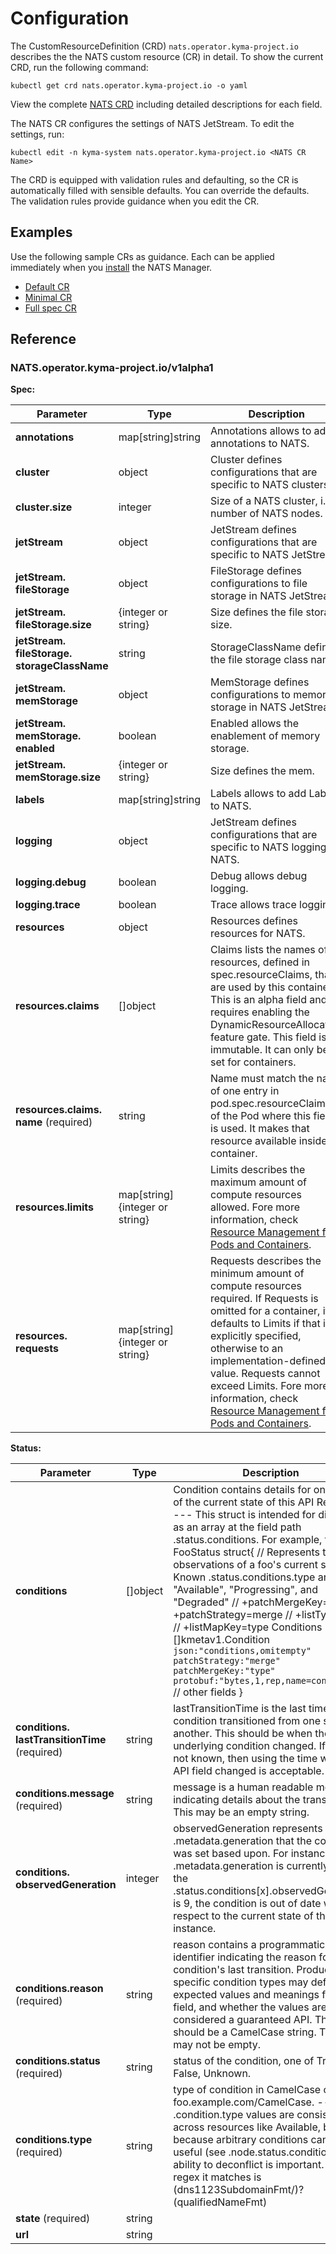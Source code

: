 # Configuration

The CustomResourceDefinition (CRD) `nats.operator.kyma-project.io` describes the the NATS custom resource (CR) in detail.
To show the current CRD, run the following command:

   ```shell
   kubectl get crd nats.operator.kyma-project.io -o yaml
   ```

View the complete [NATS CRD](https://github.com/kyma-project/nats-manager/blob/main/config/crd/bases/operator.kyma-project.io_nats.yaml#L1) including detailed descriptions for each field.

The NATS CR configures the settings of NATS JetStream. To edit the settings, run:

   ```shell
   kubectl edit -n kyma-system nats.operator.kyma-project.io <NATS CR Name>
   ```

The CRD is equipped with validation rules and defaulting, so the CR is automatically filled with sensible defaults. You can override the defaults. The validation rules provide guidance when you edit the CR.

## Examples

Use the following sample CRs as guidance. Each can be applied immediately when you [install](../contributor/installation.md) the NATS Manager.

- [Default CR](https://github.com/kyma-project/nats-manager/blob/main/config/samples/default.yaml#L1)
- [Minimal CR](https://github.com/kyma-project/nats-manager/blob/main/config/samples/minimal.yaml#L1)
- [Full spec CR](https://github.com/kyma-project/nats-manager/blob/main/config/samples/nats-full-spec.yaml#L1)

## Reference

<!-- The table below was generated automatically -->
<!-- Some special tags (html comments) are at the end of lines due to markdown requirements. -->
<!-- The content between "TABLE-START" and "TABLE-END" will be replaced -->

<!-- TABLE-START -->
### NATS.operator.kyma-project.io/v1alpha1

**Spec:**

| Parameter                                                  | Type                               | Description                                                                                                                                                                                                                                                                                                                                |
|------------------------------------------------------------|------------------------------------|--------------------------------------------------------------------------------------------------------------------------------------------------------------------------------------------------------------------------------------------------------------------------------------------------------------------------------------------|
| **annotations**                                            | map\[string\]string                | Annotations allows to add annotations to NATS.                                                                                                                                                                                                                                                                                             |
| **cluster**                                                | object                             | Cluster defines configurations that are specific to NATS clusters.                                                                                                                                                                                                                                                                         |
| **cluster.&#x200b;size**                                   | integer                            | Size of a NATS cluster, i.e. number of NATS nodes.                                                                                                                                                                                                                                                                                         |
| **jetStream**                                              | object                             | JetStream defines configurations that are specific to NATS JetStream.                                                                                                                                                                                                                                                                      |
| **jetStream.&#x200b;fileStorage**                          | object                             | FileStorage defines configurations to file storage in NATS JetStream.                                                                                                                                                                                                                                                                      |
| **jetStream.&#x200b;fileStorage.&#x200b;size**             | \{integer or string\}              | Size defines the file storage size.                                                                                                                                                                                                                                                                                                        |
| **jetStream.&#x200b;fileStorage.&#x200b;storageClassName** | string                             | StorageClassName defines the file storage class name.                                                                                                                                                                                                                                                                                      |
| **jetStream.&#x200b;memStorage**                           | object                             | MemStorage defines configurations to memory storage in NATS JetStream.                                                                                                                                                                                                                                                                     |
| **jetStream.&#x200b;memStorage.&#x200b;enabled**           | boolean                            | Enabled allows the enablement of memory storage.                                                                                                                                                                                                                                                                                           |
| **jetStream.&#x200b;memStorage.&#x200b;size**              | \{integer or string\}              | Size defines the mem.                                                                                                                                                                                                                                                                                                                      |
| **labels**                                                 | map\[string\]string                | Labels allows to add Labels to NATS.                                                                                                                                                                                                                                                                                                       |
| **logging**                                                | object                             | JetStream defines configurations that are specific to NATS logging in NATS.                                                                                                                                                                                                                                                                |
| **logging.&#x200b;debug**                                  | boolean                            | Debug allows debug logging.                                                                                                                                                                                                                                                                                                                |
| **logging.&#x200b;trace**                                  | boolean                            | Trace allows trace logging.                                                                                                                                                                                                                                                                                                                |
| **resources**                                              | object                             | Resources defines resources for NATS.                                                                                                                                                                                                                                                                                                      |
| **resources.&#x200b;claims**                               | \[\]object                         | Claims lists the names of resources, defined in spec.resourceClaims, that are used by this container. This is an alpha field and requires enabling the DynamicResourceAllocation feature gate. This field is immutable. It can only be set for containers.                                                                                 |
| **resources.&#x200b;claims.&#x200b;name** (required)       | string                             | Name must match the name of one entry in pod.spec.resourceClaims of the Pod where this field is used. It makes that resource available inside a container.                                                                                                                                                                                 |
| **resources.&#x200b;limits**                               | map\[string\]\{integer or string\} | Limits describes the maximum amount of compute resources allowed. Fore more information, check [Resource Management for Pods and Containers](https://kubernetes.io/docs/concepts/configuration/manage-resources-containers/).                                                                                                                                                                                |
| **resources.&#x200b;requests**                             | map\[string\]\{integer or string\} | Requests describes the minimum amount of compute resources required. If Requests is omitted for a container, it defaults to Limits if that is explicitly specified, otherwise to an implementation-defined value. Requests cannot exceed Limits. Fore more information, check [Resource Management for Pods and Containers](https://kubernetes.io/docs/concepts/configuration/manage-resources-containers/). |

**Status:**

| Parameter                                            | Type       | Description                                                                                                                                                                                                                                                                                                                                                                                                                                                                                                                                                                                                          |
|------------------------------------------------------|------------|----------------------------------------------------------------------------------------------------------------------------------------------------------------------------------------------------------------------------------------------------------------------------------------------------------------------------------------------------------------------------------------------------------------------------------------------------------------------------------------------------------------------------------------------------------------------------------------------------------------------|
| **conditions**                                       | \[\]object | Condition contains details for one aspect of the current state of this API Resource. --- This struct is intended for direct use as an array at the field path .status.conditions.  For example, type FooStatus struct{ // Represents the observations of a foo's current state. // Known .status.conditions.type are: "Available", "Progressing", and "Degraded" // +patchMergeKey=type // +patchStrategy=merge // +listType=map // +listMapKey=type Conditions []kmetav1.Condition `json:"conditions,omitempty" patchStrategy:"merge" patchMergeKey:"type" protobuf:"bytes,1,rep,name=conditions"` // other fields } |
| **conditions.&#x200b;lastTransitionTime** (required) | string     | lastTransitionTime is the last time the condition transitioned from one status to another. This should be when the underlying condition changed.  If that is not known, then using the time when the API field changed is acceptable.                                                                                                                                                                                                                                                                                                                                                                                |
| **conditions.&#x200b;message** (required)            | string     | message is a human readable message indicating details about the transition. This may be an empty string.                                                                                                                                                                                                                                                                                                                                                                                                                                                                                                            |
| **conditions.&#x200b;observedGeneration**            | integer    | observedGeneration represents the .metadata.generation that the condition was set based upon. For instance, if .metadata.generation is currently 12, but the .status.conditions[x].observedGeneration is 9, the condition is out of date with respect to the current state of the instance.                                                                                                                                                                                                                                                                                                                          |
| **conditions.&#x200b;reason** (required)             | string     | reason contains a programmatic identifier indicating the reason for the condition's last transition. Producers of specific condition types may define expected values and meanings for this field, and whether the values are considered a guaranteed API. The value should be a CamelCase string. This field may not be empty.                                                                                                                                                                                                                                                                                      |
| **conditions.&#x200b;status** (required)             | string     | status of the condition, one of True, False, Unknown.                                                                                                                                                                                                                                                                                                                                                                                                                                                                                                                                                                |
| **conditions.&#x200b;type** (required)               | string     | type of condition in CamelCase or in foo.example.com/CamelCase. --- Many .condition.type values are consistent across resources like Available, but because arbitrary conditions can be useful (see .node.status.conditions), the ability to deconflict is important. The regex it matches is (dns1123SubdomainFmt/)?(qualifiedNameFmt)                                                                                                                                                                                                                                                                              |
| **state** (required)                                 | string     |                                                                                                                                                                                                                                                                                                                                                                                                                                                                                                                                                                                                                      |
| **url**                                              | string     |                                                                                                                                                                                                                                                                                                                                                                                                                                                                                                                                                                                                                      |

<!-- TABLE-END -->
